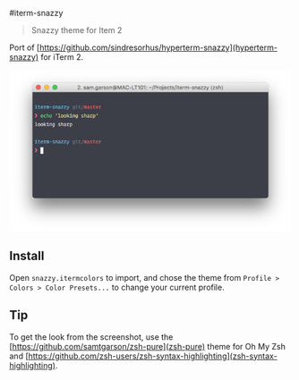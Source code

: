 #iterm-snazzy

> Snazzy theme for Item 2

Port of [https://github.com/sindresorhus/hyperterm-snazzy](hyperterm-snazzy) for iTerm 2.

![](screenshot.png)

## Install
Open `snazzy.itermcolors` to import, and chose the theme from `Profile > Colors > Color Presets...` to change your current profile.

## Tip
To get the look from the screenshot, use the [https://github.com/samtgarson/zsh-pure](zsh-pure) theme for Oh My Zsh and [https://github.com/zsh-users/zsh-syntax-highlighting](zsh-syntax-highlighting).
